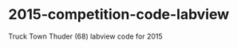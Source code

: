 2015-competition-code-labview
=============================

Truck Town Thuder (68) labview code for 2015
